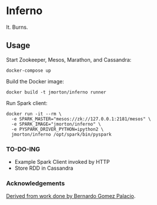 # Inferno

It. Burns.

## Usage

Start Zookeeper, Mesos, Marathon, and Cassandra:

```
docker-compose up
```

Build the Docker image:

```
docker build -t jmorton/inferno runner
```

Run Spark client:

```
docker run -it --rm \
  -e SPARK_MASTER="mesos://zk://127.0.0.1:2181/mesos" \
  -e SPARK_IMAGE="jmorton/inferno" \
  -e PYSPARK_DRIVER_PYTHON=ipython2 \
  jmorton/inferno /opt/spark/bin/pyspark
```

### TO-DO-ING

* Example Spark Client invoked by HTTP
* Store RDD in Cassandra

### Acknowledgements

[Derived from work done by Bernardo Gomez Palacio](https://github.com/berngp/mesos-spark-docker).
